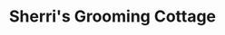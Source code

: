 ---
title: "Sherri's Grooming Cottage"
url: /zanesville/sherris-grooming-cottage/
shop: pet grooming
---